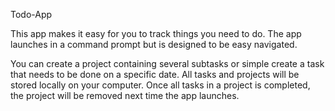 Todo-App

This app makes it easy for you to track things you need to do. The app launches in a command prompt but is designed to be easy navigated.

You can create a project containing several subtasks or simple create a task that needs to be done on a specific date.
All tasks and projects will be stored locally on your computer. Once all tasks in a project is completed, the project will be removed next time the app launches. 